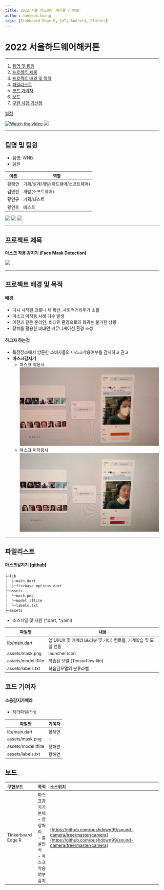```yaml
---
title: 2022 서울 하드웨어 해커톤 / WNB' 
author: haeyeon.hwang
tags: [Tinkboard Edge R, IoT, Android, Flutter]
---
```


# 2022 서울하드웨어해커톤 
---
1. [팀명 및 팀원](#팀명-및-팀원)
2. [프로젝트 제목](#프로젝트-제목) 
3. [프로젝트 배경 및 목적](#프로젝트-배경-및-목적)
5. [파일리스트](#파일리스트)
6. [코드 기여자](#코드-기여자)
7. [보드](#보드)
8. [구현 사항 가산점](#구현-사항-가산점)


[별첨](#별첨)

[![Watch the video](https://img.youtube.com/vi/p-jtZBpTV6w/hqdefault.jpg)](https://www.youtube.com/watch?v=p-jtZBpTV6w)
![](images/b0.jpg)

---

## 팀명 및 팀원
- 팀명: WNB
- 팀원 
   
이름|역할
---|---
황해연|기획/설계/개발(하드웨어/소프트웨어)
김민전|개발(소프트웨어)
황인규|기획/테스트
황인후|테스트

![](images/m1.jpg)
![](images/mt1.jpg)
![](images/mt2.jpg)

---

## 프로젝트 제목

**마스크 착용 감지기 (Face Mask Detection)**

![](images/m2.jpg)

---

## 프로젝트 배경 및 목적 
#### 배경
- 다시 시작된 코로나 재 확산, 사회적거리두기 소홀
- 마스크 미착용 사례 다수 발생
- 이전과 같은 온라인, 비대민 환경으로의 회귀는 불가한 상황
- 장치를 활용한 비대면 커뮤니케이션 환경 조성

#### 하고자 하는것
- 특정장소에서 방문한 소비자들의 마스크착용여부를 감지하고 권고
- **마스크감지기**
    - 마스크 착용시
![](images/mask.jpg)
    - 마스크 미착용시
![](images/nomask.jpg)

---

## 파일리스트
  
#### 마스크감지기 [[github]](https://github.com/pushdown99/face_mask_detect)
~~~console
├─lib
│  ├─main.dart
│  ├─firebase_options.dart
├─assets
│  └─mask.png
│  └─model.tflite
│  └─labels.txt
├─assets
~~~

- 소스파일 및 자원 (*.dart, *.yaml)

파일명|내용
---|---
lib/main.dart|앱 UI/UX 및 카메라(프리뷰 및 기타) 컨트롤, 기계학습 및 모델 연동 
assets/mask.png|launcher icon
assets/model.tflite|학습된 모델 (Tensorflow lite)
assets/labels.txt|학습된모델의 분류라벨

## 코드 기여자 

#### 소음감지카메라

- 헤더파일(*.h)

파일명|기여자
---|---
lib/main.dart|황해연 
assets/mask.png|-
assets/model.tflite|황해연
assets/labels.txt|황해연

## 보드 

구현보드|목적|소스위치
:---|:---|:---
Tinkerboard Edge R|마스크감지기본체</br>- 영상처리</br>- 얼굴인식</br>- 마스크착용여부감지|[https://github.com/pushdown99/sound-camera/tree/master/camera](https://github.com/pushdown99/sound-camera/tree/master/camera)  


